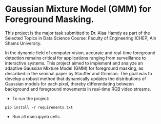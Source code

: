 # Gaussian Mixture Model (GMM) for Foreground Masking.

This project is the major task submitted to Dr. Alaa Hamdy as part of the Selected Topics in Data Science Course: Faculty of Engineering ICHEP, Ain Shams University.

In the dynamic field of computer vision, accurate and real-time foreground detection remains critical for applications ranging from surveillance to interactive systems. This project aimed to implement and analyze an adaptive Gaussian Mixture Model (GMM) for foreground masking, as described in the seminal paper by Stauffer and Grimson. The goal was to develop a robust method that dynamically updates the distributions of Gaussian models for each pixel, thereby differentiating between background and foreground movements in real-time RGB video streams.

- To run the project:
```
pip install -r requirements.txt
```
- Run all main.ipynb cells. 